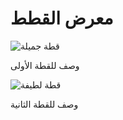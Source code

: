 <!DOCTYPE html>
<html>
<head>
  <title>معرض القطط</title>
</head>
<body>

<h1>معرض القطط</h1>

<div>
  <img src="cat1.jpg" alt="قطة جميلة">
  <p>وصف للقطة الأولى</p>
</div>

<div>
  <img src="cat2.jpg" alt="قطة لطيفة">
  <p>وصف للقطة الثانية</p>
</div>

<!-- يمكنك إضافة المزيد من الصور هنا -->

</body>
</html>
